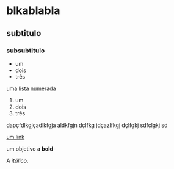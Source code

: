 # blkablabla

## subtitulo

### subsubtitulo


 - um
 - dois
 - três


uma lista numerada

1. um
2. dois
3. três


dapçfdlkgjçadlkfgja aldkfgjn dçlfkg jdçazlfkgj dçlfgkj sdfçlgkj sd

[um link](www.google.com)


um objetivo **a bold**-

A *itálico*.